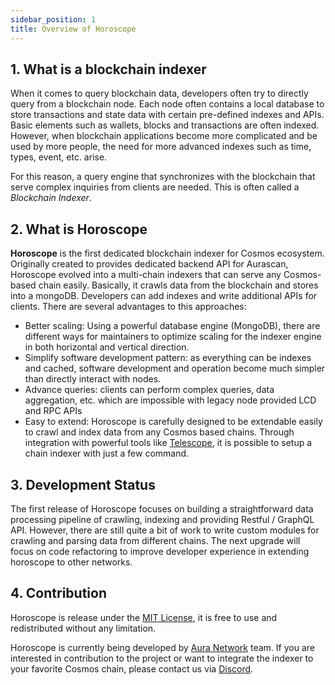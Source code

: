 ```yaml
---
sidebar_position: 1
title: Overview of Horoscope
---
```


## 1. What is a blockchain indexer
When it comes to query blockchain data, developers often try to directly query from a blockchain node. Each node often contains a local database to store transactions and state data with certain pre-defined indexes and APIs. Basic elements such as wallets, blocks and transactions are often indexed. However, when blockchain applications become more complicated and be used by more people, the need for more advanced indexes such as time, types, event, etc. arise.

For this reason, a query engine that synchronizes with the blockchain that serve complex inquiries from clients are needed. This is often called a *Blockchain Indexer*.

## 2. What is Horoscope

**Horoscope** is the first dedicated blockchain indexer for Cosmos ecosystem. Originally created to provides dedicated backend API for Aurascan, Horoscope evolved into a multi-chain indexers that can serve any Cosmos-based chain easily. Basically, it crawls data from the blockchain and stores into a mongoDB. Developers can add indexes and write additional APIs for clients. There are several advantages to this approaches:

- Better scaling: Using a powerful database engine (MongoDB), there are different ways for maintainers to optimize scaling for the indexer engine in both horizontal and vertical direction.
- Simplify software development pattern: as everything can be indexes and cached, software development and operation become much simpler than directly interact with nodes.
- Advance queries: clients can perform complex queries, data aggregation, etc. which are impossible with legacy node provided LCD and RPC APIs
- Easy to extend: Horoscope is carefully designed to be extendable easily to crawl and index data from any Cosmos based chains. Through integration with powerful tools like [Telescope](https://github.com/osmosis-labs/telescope), it is possible to setup a chain indexer with just a few command.

## 3. Development Status

The first release of Horoscope focuses on building a straightforward data processing pipeline of crawling, indexing and providing Restful / GraphQL API. However, there are still quite a bit of work to write custom modules for crawling and parsing data from different chains. The next upgrade will focus on code refactoring to improve developer experience in extending horoscope to other networks.

## 4. Contribution

Horoscope is release under the [MIT License](https://github.com/aura-nw/horoscope/blob/develop/LICENSE), it is free to use and redistributed without any limitation.

Horoscope is currently being developed by [Aura Network](https://aura.network) team. If you are interested in contribution to the project or want to integrate the indexer to your favorite Cosmos chain, please contact us via [Discord](https://discord.gg/bzm3dyxJxR).